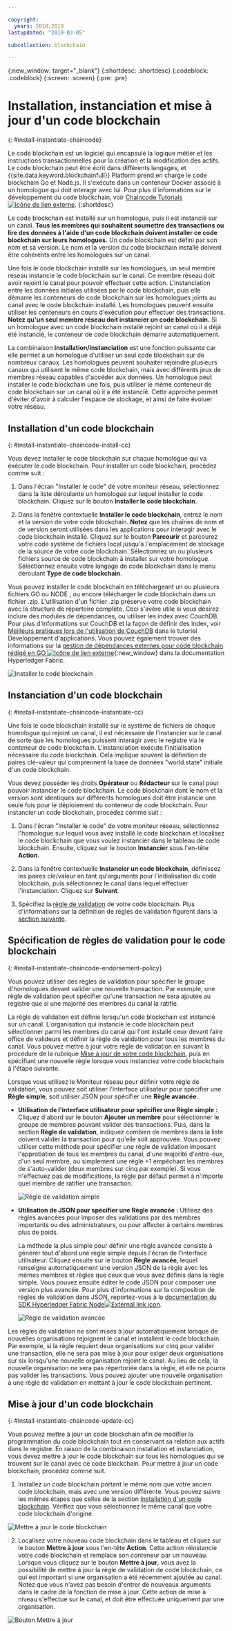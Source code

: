 ```yaml
---

copyright:
  years: 2018,2019
lastupdated: "2019-03-05"

subcollection: blockchain

---
```


{:new_window: target="_blank"}
{:shortdesc: .shortdesc}
{:codeblock: .codeblock}
{:screen: .screen}
{:pre: .pre}

# Installation, instanciation et mise à jour d'un code blockchain
{: #install-instantiate-chaincode}


Le code blockchain est un logiciel qui encapsule la logique métier et les instructions transactionnelles
pour la création et la modification des actifs. Le code blockchain peut être écrit dans différents langages, et {{site.data.keyword.blockchainfull}} Platform prend en charge le code blockchain Go et Node.js. Il s'exécute dans un conteneur Docker associé à un homologue qui doit interagir avec lui. Pour plus d'informations sur le développement du code blockchain, voir [Chaincode Tutorials ![Icône de lien externe](../images/external_link.svg "Icône de lien externe")](http://hyperledger-fabric.readthedocs.io/en/release-1.2/chaincode.html).
{:shortdesc}

Le code blockchain est installé sur un homologue, puis il est instancié sur un canal. **Tous les membres qui souhaitent soumettre des transactions ou lire des données à l'aide d'un code blockchain doivent installer ce code blockchain sur leurs homologues.** Un code blockchain est défini par son nom et sa version. Le nom et la version du code blockchain installé doivent être cohérents entre les homologues sur un canal.

Une fois le code blockchain installé sur les homologues, un seul membre réseau instancie le code blockchain sur le canal. Ce membre réseau doit avoir rejoint le canal pour pouvoir effectuer cette action. L'instanciation entre les données initiales utilisées par le code blockchain, puis elle démarre les conteneurs de code blockchain sur les homologues joints au canal avec le code blockchain installé. Les homologues peuvent ensuite utiliser les conteneurs en cours d'exécution pour effectuer des transactions. **Notez qu'un seul membre réseau doit instancier un code blockchain.** Si un homologue avec un code blockchain installé rejoint un canal où il a déjà été instancié, le conteneur de code blockchain démarre automatiquement.

La combinaison **installation/instanciation** est une fonction puissante car elle permet à un homologue d'utiliser un seul code blockchain sur de nombreux canaux. Les homologues peuvent souhaiter rejoindre plusieurs canaux qui utilisent le même code blockchain, mais avec différents jeux de membres réseau capables d'accéder aux données. Un homologue peut installer le code blockchain une fois, puis utiliser le même conteneur de code blockchain sur un canal où il a été instancié. Cette approche permet d'éviter d'avoir à calculer l'espace de stockage, et ainsi de faire évoluer votre réseau.

## Installation d'un code blockchain
{: #install-instantiate-chaincode-install-cc}

Vous devez installer le code blockchain sur chaque homologue qui va exécuter le code blockchain. Pour installer un code blockchain, procédez comme suit :
1. Dans l'écran "Installer le code" de votre moniteur réseau, sélectionnez dans la liste déroulante un homologue sur lequel installer le code blockchain. Cliquez sur le bouton **Installer le code blockchain**.
<!--
  ![Chaincode screen](../images/chaincode_install_overview.png "Chaincode screen")
-->

2. Dans la fenêtre contextuelle **Installer le code blockchain**, entrez le nom et la version de votre code blockchain. **Notez** que les chaînes de nom et de version seront utilisées dans les applications pour interagir avec le code blockchain installé. Cliquez sur le bouton **Parcourir** et parcourez votre code système de fichiers local jusqu'à l'emplacement de stockage de la source de votre code blockchain. Sélectionnez un ou plusieurs fichiers source de code blockchain à installer sur votre homologue. Sélectionnez ensuite votre langage de code blockchain dans le menu déroulant **Type de code blockchain**.

Vous pouvez installer le code blockchain en téléchargeant un ou plusieurs fichiers GO ou NODE , ou encore télécharger le code blockchain dans un fichier .zip. L'utilisation d'un fichier .zip préserve votre code blockchain avec la structure de répertoire complète. Ceci s'avère utile si vous désirez inclure des modules de dépendances, ou utiliser les index avec CouchDB. Pour plus d'informations sur CouchDB et la façon de définir des index, voir  [Meilleurs pratiques lors de l'utilisation de CouchDB](/docs/services/blockchain/v10_application.html#dev-app-couchdb-indices) dans le tutoriel Développement d'applications. Vous pouvez également trouver des informations sur la [gestion de dépendances externes pour code blockchain rédigé en GO ![Icône de lien externe](../images/external_link.svg "Icône de lien externe")](https://hyperledger-fabric.readthedocs.io/en/release-1.2/chaincode4ade.html#managing-external-dependencies-for-chaincode-written-in-go){:new_window} dans la documentation Hyperledger Fabric.

  ![Installer le code blockchain](../images/chaincode_install.png "Installer le code blockchain")

## Instanciation d'un code blockchain
{: #install-instantiate-chaincode-instantiate-cc}


Une fois le code blockchain installé sur le système de fichiers de chaque homologue qui rejoint un canal, il est nécessaire de l'instancier sur le canal de sorte que les homologues puissent interagir avec le registre via le conteneur de code blockchain. L'instanciation exécute l'initialisation nécessaire du code blockchain. Cela implique souvent la définition de paires clé-valeur qui comprennent la base de données "world state" initiale d'un code blockchain.

Vous devez posséder les droits **Opérateur** ou **Rédacteur** sur le canal pour pouvoir instancier le code blockchain. Le code blockchain dont le nom et la version sont identiques sur différents homologues doit être instancié une seule fois pour le déploiement du conteneur de code blockchain. Pour instancier un code blockchain, procédez comme suit :
1. Dans l'écran "Installer le code" de votre moniteur réseau, sélectionnez l'homologue sur lequel vous avez installé le code blockchain et localisez le code blockchain que vous voulez instancier dans le tableau de code blockchain. Ensuite, cliquez sur le bouton **Instancier** sous l'en-tête **Action**.
<!--
  ![Instantiate Chaincode](../images/chaincode_instantiate.png "Instantiate Chaincode")
-->

2. Dans la fenêtre contextuelle **Instancier un code blockchain**, définissez les paires clé/valeur en tant qu'arguments pour l'initialisation du code blockchain, puis sélectionnez le canal dans lequel effectuer l'instanciation.  Cliquez sur **Suivant**.
<!--
  ![Instantiate Chaincode panel](../images/chaincode_instantiate_panel.png "Instantiate Chaincode panel")
-->

3. Spécifiez la [règle de validation](/docs/services/blockchain/glossary.html#glossary-endorsement-policy) de votre code blockchain. Plus d'informations sur la définition de règles de validation figurent dans la [section suivante](/docs/services/blockchain/howto/install-instantiate-chaincode.html#install-instantiate-chaincode-endorsement-policy).


## Spécification de règles de validation pour le code blockchain
{: #install-instantiate-chaincode-endorsement-policy}

Vous pouvez utiliser des règles de validation pour spécifier le groupe d'homologues devant valider une nouvelle transaction. Par exemple, une règle de validation peut spécifier qu'une transaction ne sera ajoutée au registre que si une majorité des membres du canal la ratifie.

La règle de validation est définie lorsqu'un code blockchain est instancié sur un canal. L'organisation qui instancie le code blockchain peut sélectionner parmi les membres du canal qui l'ont installé ceux devant faire office de valideurs et définir la règle de validation pour tous les membres du canal. Vous pouvez mettre à jour votre règle de validation en suivant la procédure de la rubrique [Mise à jour de votre code blockchain](/docs/services/blockchain/howto/install_instantiate_chaincode.html#install-instantiate-chaincode-update-cc), puis en spécifiant une nouvelle règle lorsque vous instanciez votre code blockchain à l'étape suivante.

Lorsque vous utilisez le Moniteur réseau pour définir votre règle de validation, vous pouvez soit utiliser l'interface utilisateur pour spécifier une **Règle simple**, soit utiliser JSON pour spécifier une **Règle avancée**.

* **Utilisation de l'interface utilisateur pour spécifier une Règle simple :** Cliquez d'abord sur le bouton **Ajouter un membre** pour sélectionner le groupe de membres pouvant valider des transactions. Puis, dans la section **Règle de validation**, indiquez combien de membres dans la liste doivent valider la transaction pour qu'elle soit approuvée. Vous pouvez utiliser cette méthode pour spécifier une règle de validation imposant l'approbation de tous les membres du canal, d'une majorité d'entre-eux, d'un seul membre, ou simplement une règle +1 empêchant les membres de s'auto-valider (deux membres sur cinq par exemple). Si vous n'effectuez pas de modifications, la règle par défaut permet à n'importe quel membre de ratifier une transaction.

  ![Règle de validation simple](../images/simple_endorsement.png "Règle de validation simple")

* **Utilisation de JSON pour spécifier une Règle avancée :** Utilisez des règles avancées pour imposer des validations par des membres importants ou des administrateurs, ou pour affecter à certains membres plus de poids.

  La méthode la plus simple pour définir une règle avancée consiste à générer tout d'abord une règle simple depuis l'écran de l'interface utilisateur. Cliquez ensuite sur le bouton **Règle avancée**, lequel renseigne automatiquement une version JSON de la règle avec les mêmes membres et règles que ceux que vous avez définis dans la règle simple. Vous pouvez ensuite éditer le code JSON pour composer une version plus avancée. Pour plus d'informations sur la composition de règles de validation dans JSON, reportez-vous à la [documentation du SDK Hyperledger Fabric Node![External link icon](../images/external_link.svg "External link icon")](https://fabric-sdk-node.github.io/global.html#ChaincodeInstantiateUpgradeRequest). <!--You can also find examples of advanced endorsement policies in the main [Hyperledger Fabric documentation![External link icon](../images/external_link.svg "External link icon")](https://hyperledger-fabric.readthedocs.io/en/release-1.2/arch-deep-dive.html#example-endorsement-policies)-->

  ![Règle de validation avancée](../images/advanced_endorsement.png "Règle de validation avancée")

Les règles de validation ne sont mises à jour automatiquement lorsque de nouvelles organisations rejoignent le canal et installent le code blockchain. Par exemple, si la règle requiert deux organisations sur cinq pour valider une transaction, elle ne sera pas mise à jour pour exiger deux organisations sur six lorsqu'une nouvelle organisation rejoint le canal. Au lieu de cela, la nouvelle organisation ne sera pas répertoriée dans la règle, et elle ne pourra pas valider les transactions. Vous pouvez ajouter une nouvelle organisation à une règle de validation en mettant à jour le code blockchain pertinent.

## Mise à jour d'un code blockchain
{: #install-instantiate-chaincode-update-cc}

Vous pouvez mettre à jour un code blockchain afin de modifier la programmation du code blockchain tout en conservant sa relation aux actifs dans le registre. En raison de la combinaison installation et instanciation, vous devez mettre à jour le code blockchain sur tous les homologues qui se trouvent sur le canal avec ce code blockchain. Pour mettre à jour un code blockchain, procédez comme suit.

1. Installez un code blockchain portant le même nom que votre ancien code blockchain, mais avec une version différente. Vous pouvez suivre les mêmes étapes que celles de la section [Installation d'un code blockchain](/docs/services/blockchain/howto/install_instantiate_chaincode.html#install-instantiate-chaincode-install-cc). Vérifiez que vous sélectionnez le même canal que votre code blockchain d'origine.

  ![Mettre à jour le code blockchain](../images/upgrade_chaincode.png "Mettre à jour le code blockchain")

2. Localisez votre nouveau code blockchain dans le tableau et cliquez sur le bouton **Mettre à jour** sous l'en-tête **Action**. Cette action réinstancie votre code blockchain et remplace son conteneur par un nouveau. Lorsque vous cliquez sur le bouton **Mettre à jour**, vous avez la possibilité de mettre à jour la règle de validation de code blockchain, ce qui est important si une organisation a été récemment ajoutée au canal. Notez que vous n'avez pas besoin d'entrer de nouveaux arguments dans le cadre de la fonction de mise à jour. Cette action de mise à niveau s'effectue sur le canal, et doit être effectuée uniquement par une organisation.

  ![Bouton Mettre à jour](../images/upgrade_button.png "Bouton Mettre à jour")
